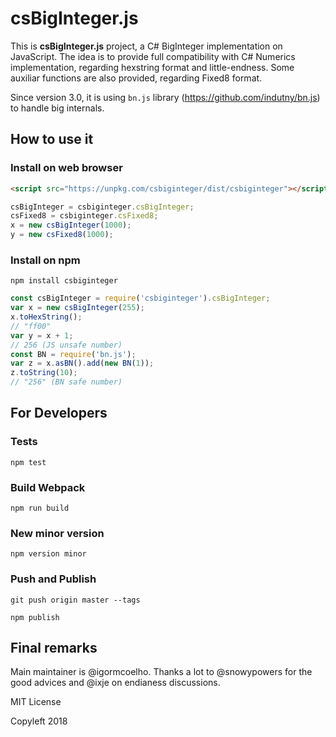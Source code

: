# csBigInteger.js

This is **csBigInteger.js** project, a C# BigInteger implementation on JavaScript.
The idea is to provide full compatibility with C# Numerics implementation, regarding hexstring format and little-endness.
Some auxiliar functions are also provided, regarding Fixed8 format.

Since version 3.0, it is using `bn.js` library (https://github.com/indutny/bn.js) to handle big internals.

## How to use it

### Install on web browser

```html
<script src="https://unpkg.com/csbiginteger/dist/csbiginteger"></script>
```

```js
csBigInteger = csbiginteger.csBigInteger;
csFixed8 = csbiginteger.csFixed8;
x = new csBigInteger(1000);
y = new csFixed8(1000);
```

### Install on npm

`npm install csbiginteger`

```js
const csBigInteger = require('csbiginteger').csBigInteger;
var x = new csBigInteger(255);
x.toHexString();
// "ff00"
var y = x + 1;
// 256 (JS unsafe number)
const BN = require('bn.js');
var z = x.asBN().add(new BN(1));
z.toString(10);
// "256" (BN safe number)
```

## For Developers

### Tests

`npm test`

### Build Webpack

`npm run build`

### New minor version

`npm version minor`

### Push and Publish

`git push origin master --tags`

`npm publish`

## Final remarks


Main maintainer is @igormcoelho.  Thanks a lot to @snowypowers for the good advices and @ixje on endianess discussions.

MIT License

Copyleft 2018
